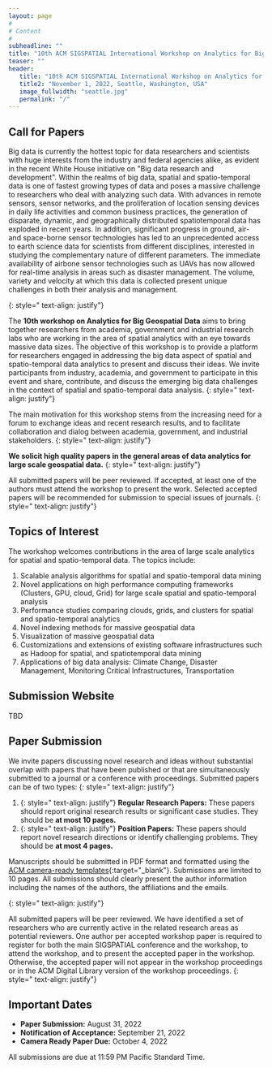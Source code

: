 ```yaml
---
layout: page
#
# Content
#
subheadline: ""
title: "10th ACM SIGSPATIAL International Workshop on Analytics for Big Geospatial Data (BigSpatial 2022) "
teaser: ""
header:
   title: "10th ACM SIGSPATIAL International Workshop on Analytics for Big Geospatial Data (BigSpatial 2022)"
   title2: "November 1, 2022, Seattle, Washington, USA"
   image_fullwidth: "seattle.jpg"
   permalink: "/"
---
```



## Call for Papers

Big data is currently the hottest topic for data researchers and scientists with huge interests from the industry and federal agencies alike, as evident in the recent White House initiative on "Big data research and development". Within the realms of big data, spatial and spatio-temporal data is one of fastest growing types of data and poses a massive challenge to researchers who deal with analyzing such data. With advances in remote sensors, sensor networks, and the proliferation of location sensing devices in daily life activities and common business practices, the generation of disparate, dynamic, and geographically distributed spatiotemporal data has exploded in recent years. In addition, significant progress in ground, air- and space-borne sensor technologies has led to an unprecedented access to earth science data for scientists from different disciplines, interested in studying the complementary nature of different parameters. The immediate availability of airbone sensor technologies such as UAVs has now allowed for real-time analysis in areas such as disaster management. The volume, variety and velocity at which this data is collected present unique challenges in both their analysis and management. 

{: style=" text-align: justify"}

The **10th workshop on Analytics for Big Geospatial Data** aims to bring together researchers from academia, government and industrial research labs who are working in the area of spatial analytics with an eye towards massive data sizes. The objective of this workshop is to provide a platform for researchers engaged in addressing the big data aspect of spatial and spatio-temporal data analytics to present and discuss their ideas. We invite participants from industry, academia, and government to participate in this event and share, contribute, and discuss the emerging big data challenges in the context of spatial and spatio-temporal data analysis.
{: style=" text-align: justify"}

The main motivation for this workshop stems from the increasing need for a forum to exchange ideas and recent research results, and to facilitate collaboration and dialog between academia, government, and industrial stakeholders.
{: style=" text-align: justify"}

**We solicit high quality papers in the general areas of data analytics for large scale geospatial data.**
{: style=" text-align: justify"}

All submitted papers will be peer reviewed. If accepted, at least one of the authors must attend the workshop to present the work. Selected accepted papers will be recommended for submission to special issues of journals.
{: style=" text-align: justify"}

## Topics of Interest

The workshop welcomes contributions in the area of large scale analytics for spatial and spatio-temporal data. The topics include:

1. Scalable analysis algorithms for spatial and spatio-temporal data mining
2. Novel applications on high performance computing frameworks (Clusters, GPU, cloud, Grid) for large scale spatial and spatio-temporal analysis
3. Performance studies comparing clouds, grids, and clusters for spatial and spatio-temporal analytics
4. Novel indexing methods for massive geospatial data
5. Visualization of massive geospatial data
6. Customizations and extensions of existing software infrastructures such as Hadoop for spatial, and spatiotemporal data mining
7. Applications of big data analysis: Climate Change, Disaster Management, Monitoring Critical Infrastructures, Transportation


## Submission Website
TBD

<!-- [https://easychair.org/conferences/?conf=bigspatial2020](https://easychair.org/conferences/?conf=bigspatial2020){:target="_blank"} -->

## Paper Submission

We invite papers discussing novel research and ideas without substantial overlap with papers that have been published or that are simultaneously submitted to a journal or a conference with proceedings. Submitted papers can be of two types: 
{: style=" text-align: justify"}

1. {: style=" text-align: justify"} **Regular Research Papers:** These papers should report original research results or significant case studies. They should be **at most 10 pages.**  
2. {: style=" text-align: justify"} **Position Papers:** These papers should report novel research directions or identify challenging problems. They should be **at most 4 pages.** 

Manuscripts should be submitted in PDF format and formatted using the [ACM camera-ready templates](http://www.acm.org/publications/proceedings-template){:target="_blank"}. Submissions are limited to 10 pages. All submissions should clearly present the author information including the names of the authors, the affiliations and the emails. 

<!-- The papers should be submitted through the [workshop submission system](https://easychair.org/conferences/?conf=bigspatial2020){:target="_blank"}.-->

{: style=" text-align: justify"}

All submitted papers will be peer reviewed. We have identified a set of researchers who are currently active in the related research areas as potential reviewers. One author per accepted workshop paper is required to register for both the main SIGSPATIAL conference and the workshop, to attend the workshop, and to present the accepted paper in the workshop. Otherwise, the accepted paper will not appear in the workshop proceedings or in the ACM Digital Library version of the workshop proceedings.
{: style=" text-align: justify"}

## Important Dates

* **Paper Submission:** <span>August 31, 2022</span>
* **Notification of Acceptance:** <span>September 21, 2022</span>
* **Camera Ready Paper Due:** <span>October 4, 2022</span>

All submissions are due at 11:59 PM Pacific Standard Time.




